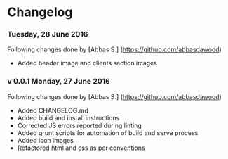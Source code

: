 # Changelog

### Tuesday, 28 June 2016
Following changes done by [Abbas S.] (https://github.com/abbasdawood)
- Added header image and clients section images

### v 0.0.1 Monday, 27 June 2016
Following changes done by [Abbas S.] (https://github.com/abbasdawood)
- Added CHANGELOG.md
- Added build and install instructions
- Corrected JS errors reported during linting
- Added grunt scripts for automation of build and serve process
- Added icon images
- Refactored html and css as per conventions
